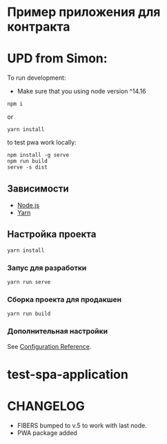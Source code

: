 # Пример приложения для контракта

# UPD from Simon:

To run development:
- Make sure that you using node version ^14.16
```
npm i
```
or
```
yarn install
```

to test pwa work locally:


```
npm install -g serve
npm run build
serve -s dist
```



## Зависимости

* [Node.js](https://nodejs.org)
* [Yarn](https://yarnpkg.com)

## Настройка проекта
```
yarn install
```

### Запус для разработки
```
yarn run serve
```

### Сборка проекта для продакшен
```
yarn run build
```

### Дополнительная настройки

See [Configuration Reference](https://cli.vuejs.org/config/).
# test-spa-application

# CHANGELOG
- FIBERS bumped to v.5 to work with last node.
- PWA package added